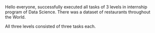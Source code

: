 Hello everyone, successfully executed all tasks of 3 levels in internship program of Data Science. There was a dataset of restaurants throughout the World.

All three levels consisted of three tasks each.
